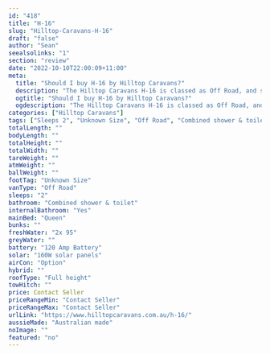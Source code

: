 ```yaml
---
id: "418"
title: "H-16"
slug: "Hilltop-Caravans-H-16"
draft: "false"
author: "Sean"
seealsolinks: "1"
section: "review"
date: "2022-10-10T22:00:09+11:00"
meta:
  title: "Should I buy H-16 by Hilltop Caravans?"
  description: "The Hilltop Caravans H-16 is classed as Off Road, and sleeps 2 people. It is Australian made and comes in at Unknown Size. It generally has Combined shower & toilet."
  ogtitle: "Should I buy H-16 by Hilltop Caravans?"
  ogdescription: "The Hilltop Caravans H-16 is classed as Off Road, and sleeps 2 people. It is Australian made and comes in at Unknown Size. It generally has Combined shower & toilet."
categories: ["Hilltop Caravans"]
tags: ["Sleeps 2", "Unknown Size", "Off Road", "Combined shower & toilet", "Full height", "Price Unknown", "Australian made"]
totalLength: ""
bodyLength: ""
totalHeight: ""
totalWidth: ""
tareWeight: ""
atmWeight: ""
ballWeight: ""
footTag: "Unknown Size"
vanType: "Off Road"
sleeps: "2"
bathroom: "Combined shower & toilet"
internalBathroom: "Yes"
mainBed: "Queen"
bunks: ""
freshWater: "2x 95"
greyWater: ""
battery: "120 Amp Battery"
solar: "160W solar panels"
airCon: "Option"
hybrid: ""
roofType: "Full height"
towHitch: ""
price: Contact Seller
priceRangeMin: "Contact Seller"
priceRangeMax: "Contact Seller"
urlLink: "https://www.hilltopcaravans.com.au/h-16/"
aussieMade: "Australian made"
noImage: ""
featured: "no"
---
```

